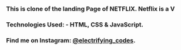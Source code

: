 ### This is clone of the landing Page of NETFLIX. Netflix is a V

### Technologies Used: - HTML, CSS & JavaScript.

### Find me on Instagram: [@electrifying_codes][instagram].

[instagram]: https://www.instagram.com/electrifying_codes
